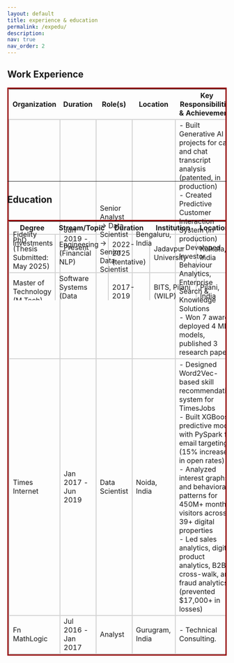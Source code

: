 ```yaml
---
layout: default
title: experience & education
permalink: /expedu/
description: 
nav: true
nav_order: 2
---
```


<style>
td {
    border: solid 2px lightgrey;
}
</style>

<h2>Work Experience</h2>
<div style="height:200px;">
<table style="border: 3px solid #990000; border-collapse: collapse">
  <thead>
    <tr>
      <th>Organization</th>
      <th>Duration</th>
      <th>Role(s)</th>
      <th>Location</th>
      <th>Key Responsibilities &amp; Achievements</th>
    </tr>
  </thead>
  <tbody>
    <tr>
      <td>Fidelity Investments</td>
      <td>Jun 2019 - Present</td>
      <td>Senior Analyst &rarr; Data Scientist &rarr; Senior Data Scientist</td>
      <td>Bengaluru, India</td>
      <td>
        - Built Generative AI projects for call and chat transcript analysis (patented, in production) <br>
        - Created Predictive Customer Interaction System (in production) <br>
        - Developed Investor Behaviour Analytics, Enterprise Search & Knowledge Solutions <br>
        - Won 7 awards, deployed 4 ML models, published 3 research papers
      </td>
    </tr>
    <tr>
      <td>Times Internet</td>
      <td>Jan 2017 - Jun 2019</td>
      <td>Data Scientist</td>
      <td>Noida, India</td>
      <td>
        - Designed Word2Vec-based skill recommendation system for TimesJobs <br>
        - Built XGBoost predictive model with PySpark for email targeting (15% increase in open rates) <br>
        - Analyzed interest graphs and behavioral patterns for 450M+ monthly visitors across 39+ digital properties <br>
        - Led sales analytics, digital product analytics, B2B cross-walk, and fraud analytics (prevented $17,000+ in losses)
      </td>
    </tr>
    <tr>
      <td>Fn MathLogic</td>
      <td>Jul 2016 - Jan 2017</td>
      <td>Analyst</td>
      <td>Gurugram, India</td>
      <td>- Technical Consulting.</td>
    </tr>
  </tbody>
</table>
</div> 
<hr>

<h2>Education</h2>
<div style="height:200px;overflow:auto;">
<table  style="border: 3px solid #990000; border-collapse: collapse">
  <thead>
    <tr>
      <th>Degree</th>
      <th>Stream/Topic</th>
      <th>Duration</th>
      <th>Institution</th>
      <th>Location</th>
    </tr>
  </thead>
  <tbody>
    <tr>
      <td>PhD (Thesis Submitted: May 2025)</td>
      <td>Engineering (Financial NLP)</td>
      <td>2022-2025 (tentative)</td>
      <td>Jadavpur University</td>
      <td>Kolkata, India</td>
    </tr>
    <tr>
      <td>Master of Technology (M.Tech)</td>
      <td>Software Systems (Data Analytics)</td>
      <td>2017-2019</td>
      <td>BITS, Pilani (WILP)</td>
      <td>Pilani, India</td>
    </tr>
    <tr>
      <td>Bachelor of Technology (B.Tech)</td>
      <td>Computer Science &amp; Engineering</td>
      <td>2012-2016</td>
      <td>Heritage Institute of Technology (MAKAUT)</td>
      <td>Kolkata, India</td>
    </tr>
  </tbody>
</table>
</div> 
